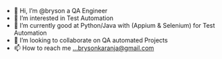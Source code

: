 - 👋 Hi, I’m @bryson a QA Engineer
- 👀 I’m interested in Test Automation 
- 🌱 I’m currently good at Python/Java with (Appium & Selenium) for Test Automation
- 💞️ I’m looking to collaborate on QA automated Projects 
- 📫 How to reach me ...brysonkaranja@gmail.com

<!---
brysonics/brysonics is a ✨ special ✨ repository because its `README.md` (this file) appears on your GitHub profile.
You can click the Preview link to take a look at your changes.
--->
